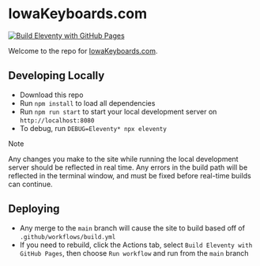 # IowaKeyboards.com

[![Build Eleventy with GitHub Pages](https://github.com/Iowa-Keyboards/iowa-keyboard-meetup/actions/workflows/build.yml/badge.svg)](https://github.com/Iowa-Keyboards/iowa-keyboard-meetup/actions/workflows/build.yml)

Welcome to the repo for [IowaKeyboards.com](https://iowakeyboards.com).

## Developing Locally

- Download this repo
- Run `npm install` to load all dependencies
- Run `npm run start` to start your local development server on `http://localhost:8080`
- To debug, run `DEBUG=Eleventy* npx eleventy`

> [!NOTE]
> Any changes you make to the site while running the local development server should be reflected in real time. Any errors in the build path will be reflected in the terminal window, and must be fixed before real-time builds can continue.

## Deploying

- Any merge to the `main` branch will cause the site to build based off of `.github/workflows/build.yml`
- If you need to rebuild, click the Actions tab, select `Build Eleventy with GitHub Pages`, then choose `Run workflow` and run from the `main` branch
